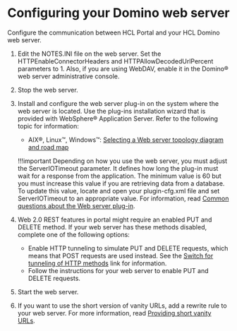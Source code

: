 # Configuring your Domino web server

Configure the communication between HCL Portal and your HCL Domino web server.

1.  Edit the NOTES.INI file on the web server. Set the HTTPEnableConnectorHeaders and HTTPAllowDecodedUrlPercent parameters to 1. Also, if you are using WebDAV, enable it in the Domino® web server administrative console.

2.  Stop the web server.

3.  Install and configure the web server plug-in on the system where the web server is located. Use the plug-ins installation wizard that is provided with WebSphere® Application Server. Refer to the following topic for information:

    -   AIX®, Linux™, Windows™: [Selecting a Web server topology diagram and road map](https://www.ibm.com/docs/en/was-nd/9.0.5?topic=installation-selecting-web-server-topology-diagram-roadmap)
    
    !!!important
        Depending on how you use the web server, you must adjust the ServerIOTimeout parameter. It defines how long the plug-in must wait for a response from the application. The minimum value is 60 but you must increase this value if you are retrieving data from a database. To update this value, locate and open your plugin-cfg.xml file and set ServerIOTimeout to an appropriate value. For information, read [Common questions about the Web server plug-in](https://support.hcltechsw.com/csm).

4.  Web 2.0 REST features in portal might require an enabled PUT and DELETE method. If your web server has these methods disabled, complete one of the following options:

    -   Enable HTTP tunneling to simulate PUT and DELETE requests, which means that POST requests are used instead. See the [Switch for tunneling of HTTP methods](../../../../extend_dx/apis/puma_spi/remote_rest_service_for_puma/remote_puma_rest_svc_implementation/uprof_rest_wp_tnlhttp.md) link for information.
    -   Follow the instructions for your web server to enable PUT and DELETE requests.
    
5.  Start the web server.

6.  If you want to use the short version of vanity URLs, add a rewrite rule to your web server. For more information, read [Providing short vanity URLs](../../../../manage_content/wcm_delivery/vanity_url/adm_vanity_url/van_url_short.md).



